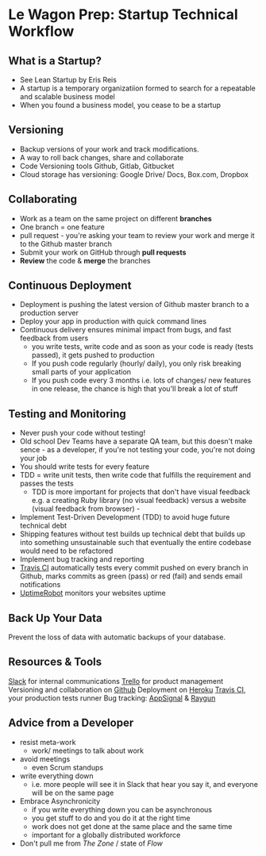 # Le Wagon Prep: Startup Technical Workflow

## What is a Startup?

- See Lean Startup by Eris Reis
- A startup is a temporary organizatiion formed to search for a repeatable and scalable business model
- When you found a business model, you cease to be a startup

## Versioning

- Backup versions of your work and track modifications.
- A way to roll back changes, share and collaborate
- Code Versioning tools Github, Gitlab, Gitbucket
- Cloud storage has versioning: Google Drive/ Docs, Box.com, Dropbox

## Collaborating

- Work as a team on the same project on different **branches**
- One branch = one feature
- pull request - you're asking your team to review your work and merge it to the Github master branch
- Submit your work on GitHub through **pull requests**
- **Review** the code & **merge** the branches

## Continuous Deployment

- Deployment is pushing the latest version of Github master branch to a production server
- Deploy your app in production with quick command lines
- Continuous delivery ensures minimal impact from bugs, and fast feedback from users
  - you write tests, write code and as soon as your code is ready (tests passed), it gets pushed to production
  - If you push code regularly (hourly/ daily), you only risk breaking small parts of your application
  - If you push code every 3 months i.e. lots of changes/ new features in one release, the chance is high that you'll break a lot of stuff

## Testing and Monitoring

- Never push your code without testing!
- Old school Dev Teams have a separate QA team, but this doesn't make sence - as a developer, if you're not testing your code, you're not doing your job
- You should write tests for every feature
- TDD = write unit tests, then write code that fulfills the requirement and passes the tests
  - TDD is more important for projects that don't have visual feedback e.g. a creating Ruby library (no visual feedback) versus a website (visual feedback from browser) -
- Implement Test-Driven Development (TDD) to avoid huge future technical debt
- Shipping features without test builds up technical debt that builds up into something unsustainable such that eventually the entire codebase would need to be refactored
- Implement bug tracking and reporting
- [Travis CI](https://travis-ci.org/) automatically tests every commit pushed on every branch in Github, marks commits as green (pass) or red (fail) and sends email notifications
- [UptimeRobot](https://uptimerobot.com/) monitors your websites uptime

## Back Up Your Data

Prevent the loss of data with automatic backups of your database.

## Resources & Tools

[Slack](https://slack.com/intl/en-ae/) for internal communications
[Trello](https://trello.com/en) for product management
Versioning and collaboration on [Github](https://github.com/)
Deployment on [Heroku](https://www.heroku.com/)
[Travis CI](https://travis-ci.org/), your production tests runner
Bug tracking: [AppSignal](https://www.appsignal.com/) & [Raygun](https://raygun.com/)

## Advice from a Developer

- resist meta-work
  - work/ meetings to talk about work
- avoid meetings
  - even Scrum standups
- write everything down
  - i.e. more people will see it in Slack that hear you say it, and everyone will be on the same page
- Embrace Asynchronicity
  - if you write everything down you can be asynchronous
  - you get stuff to do and you do it at the right time
  - work does not get done at the same place and the same time
  - important for a globally distributed workforce
- Don't pull me from _The Zone_ / state of _Flow_
